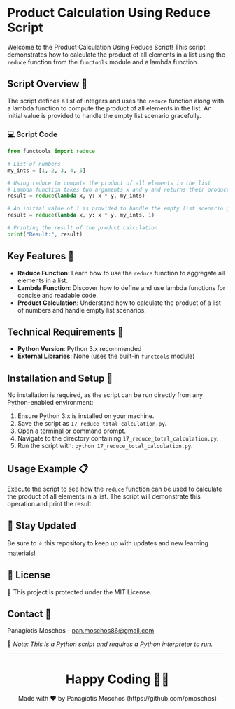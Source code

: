 # Product Calculation Using Reduce Script

Welcome to the Product Calculation Using Reduce Script! This script demonstrates how to calculate the product of all elements in a list using the `reduce` function from the `functools` module and a lambda function.

## Script Overview 📘

The script defines a list of integers and uses the `reduce` function along with a lambda function to compute the product of all elements in the list. An initial value is provided to handle the empty list scenario gracefully.

### :computer: Script Code

```python
from functools import reduce

# List of numbers
my_ints = [1, 2, 3, 4, 5]

# Using reduce to compute the product of all elements in the list
# Lambda function takes two arguments x and y and returns their product
result = reduce(lambda x, y: x * y, my_ints)

# An initial value of 1 is provided to handle the empty list scenario gracefully
result = reduce(lambda x, y: x * y, my_ints, 1)

# Printing the result of the product calculation
print("Result:", result)
```

## Key Features 🌟

- **Reduce Function**: Learn how to use the `reduce` function to aggregate all elements in a list.
- **Lambda Function**: Discover how to define and use lambda functions for concise and readable code.
- **Product Calculation**: Understand how to calculate the product of a list of numbers and handle empty list scenarios.

## Technical Requirements 🔧

- **Python Version**: Python 3.x recommended
- **External Libraries**: None (uses the built-in `functools` module)

## Installation and Setup 🚀

No installation is required, as the script can be run directly from any Python-enabled environment:

1. Ensure Python 3.x is installed on your machine.
2. Save the script as `17_reduce_total_calculation.py`.
3. Open a terminal or command prompt.
4. Navigate to the directory containing `17_reduce_total_calculation.py`.
5. Run the script with: `python 17_reduce_total_calculation.py`.

## Usage Example 📋

Execute the script to see how the `reduce` function can be used to calculate the product of all elements in a list. The script will demonstrate this operation and print the result.

## 📢 Stay Updated

Be sure to ⭐ this repository to keep up with updates and new learning materials!

## 📄 License

🔐 This project is protected under the MIT License.

## Contact 📧

Panagiotis Moschos - pan.moschos86@gmail.com

🔗 *Note: This is a Python script and requires a Python interpreter to run.*

---

<h1 align=center>Happy Coding 👨‍💻 </h1>

<p align="center">
  Made with ❤️ by Panagiotis Moschos (https://github.com/pmoschos)
</p>

